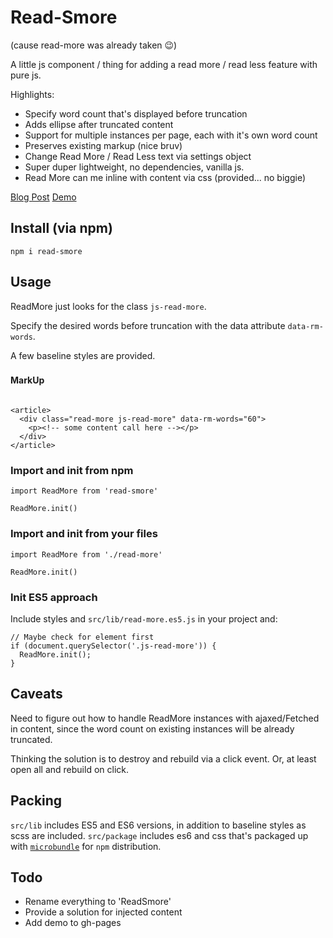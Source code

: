 # Read-Smore

(cause read-more was already taken 😉)

A little js component / thing for adding a read more / read less feature with pure js.

Highlights:

- Specify word count that's displayed before truncation
- Adds ellipse after truncated content
- Support for multiple instances per page, each with it's own word count
- Preserves existing markup (nice bruv)
- Change Read More / Read Less text via settings object
- Super duper lightweight, no dependencies, vanilla js.
- Read More can me inline with content via css (provided... no biggie)

[Blog Post](http://stephenscaff.com/articles/2018/12/readmore-js/)
[Demo](https://codepen.io/StephenScaff/full/oPbbMx)

## Install (via npm)

`npm i read-smore`


## Usage

ReadMore just looks for the class `js-read-more`.

Specify the desired words before truncation with the data attribute `data-rm-words`.

A few baseline styles are provided.

###


#### MarkUp
```

<article>
  <div class="read-more js-read-more" data-rm-words="60">
    <p><!-- some content call here --></p>
  </div>
</article>
```

### Import and init from npm
```
import ReadMore from 'read-smore'

ReadMore.init()
```

### Import and init from your files
```
import ReadMore from './read-more'

ReadMore.init()
```

### Init ES5 approach

Include styles and `src/lib/read-more.es5.js` in your project and:

```
// Maybe check for element first
if (document.querySelector('.js-read-more')) {
  ReadMore.init();
}
```


## Caveats

Need to figure out how to handle ReadMore instances with ajaxed/Fetched in content, since the word count on existing instances will be already truncated.

Thinking the solution is to destroy and rebuild via a click event. Or, at least open all and rebuild on click.


## Packing

`src/lib` includes ES5 and ES6 versions, in addition to baseline styles as scss are included.
`src/package` includes es6 and css that's packaged up with [`microbundle`]() for `npm` distribution.


## Todo
- Rename everything to 'ReadSmore'
- Provide a solution for injected content
- Add demo to gh-pages
